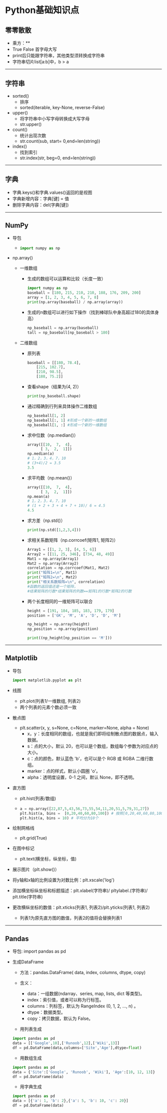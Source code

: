 # Python基础知识点

## 零零散散

* 乘方：**
* True False 首字母大写
* print后只能跟字符串，其他类型须转换成字符串
* 字符串切片list[a:b]中，b > a
  
---

## 字符串

* sorted()
  * 排序
  * sorted(iterable, key-None, reverse-False)
* upper()
  * 将字符串中小写字母转换成大写字母
  * str.upper()
* count()
  * 统计出现次数
  * str.count(sub, start= 0,end=len(string))
* index()
  * 找到索引
  * str.index(str, beg=0, end=len(string))

---

## 字典

* 字典.keys()和字典.values()返回的是视图
* 字典新增内容：字典[键] = 值
* 删除字典内容：del(字典[键])

---

## NumPy

* 导包

  * ```python
    import numpy as np
    ```

* np.array()
  * 一维数组
    * 生成的数组可以运算和比较（长度一致）
  
        ```python
        import numpy as np
        baseball = [180, 215, 210, 210, 188, 176, 209, 200]
        array = [1, 2, 3, 4, 5, 6, 7, 8]
        print(np.array(baseball) / np.array(array))
        ```

    * 生成的n数组可以进行如下操作（找到棒球队中身高超过180的具体身高）

        ```python
        np_baseball = np.array(baseball)
        tall = np_baseball[np_baseball > 180]
        ```

  * 二维数组
    * 原列表
  
        ```python
        baseball = [[180, 78.4],
            [215, 102.7],
            [210, 98.5],
            [188, 75.2]]
        ```

    * 查看shape（结果为(4, 2)）
  
        ```python
        print(np_baseball.shape)
        ```

    * 通过精确到行列来具体操作二维数组
  
        ```python
        np_baseball[1, 2]
        np_baseball[:, 1] #形成一个新的一维数组
        np_baseball[1, :] #形成一个新的一维数组
        ```

    * 求中位数（np.median()）

        ```python
        array([[10,  7,  4],
              [ 3,  2,  1]])
        np.median(a)
        # 1，2，3，4，7，10 
        # (3+4)/2 = 3.5
        3.5
        ```

    * 求平均数（np.mean()）

        ```python
        array([[10,  7,  4],
              [ 3,  2,  1]])
        np.mean(a)
        # 1，2，3，4，7，10 
        # (1 + 2 + 3 + 4 + 7 + 10)/ 6 = 4.5
        4.5
        ```

    * 求方差（np.std()）
  
        ```python
        print(np.std([1,2,3,4]))
        ```

    * 求相关系数矩阵（np.corrcoef(矩阵1, 矩阵2)）
  
        ```python
        Array1 = [[1, 2, 3], [4, 5, 6]]
        Array2 = [[11, 25, 346], [734, 48, 49]]
        Mat1 = np.array(Array1)
        Mat2 = np.array(Array2)
        correlation = np.corrcoef(Mat1, Mat2)
        print("矩阵1=\n", Mat1)
        print("矩阵2=\n", Mat2)
        print("相关系数矩阵=\n", correlation)
        #函数的返回值还是一个矩阵，
        #结果矩阵的行数*结果矩阵的列数==矩阵1的行数*矩阵2的行数
        ```

    * 两个长度相同的一维矩阵可以联合
  
        ```python
        height = [191, 184, 185, 183, 179, 179]
        position = ['GK', 'M', 'A', 'D', 'D', 'M']

        np_height = np.array(height)
        np_position = np.array(position)

        print((np_height[np_position == 'M']))
        ```

---

## Matplotlib

* 导包

  ```python
  import matplotlib.pyplot as plt
  ```

* 线图
  * plt.plot(列表1/一维数组, 列表2)
  * 两个列表的元素个数必须一致
* 散点图
  * plt.scatter(x, y, s=None, c=None, marker=None, alpha = None)
    * x，y：长度相同的数组，也就是我们即将绘制散点图的数据点，输入数据。
    * s：点的大小，默认 20，也可以是个数组，数组每个参数为对应点的大小。
    * c：点的颜色，默认蓝色 'b'，也可以是个 RGB 或 RGBA 二维行数组。
    * marker：点的样式，默认小圆圈 'o'。
    * alpha：透明度设置，0-1 之间，默认 None，即不透明。

* 直方图
  * plt.hist(列表/数组)

  * ```python
    a = np.array([22,87,5,43,56,73,55,54,11,20,51,5,79,31,27]) 
    plt.hist(a, bins =  [0,20,40,60,80,100]) # 按照[0,20,40,60,80,100]来划分
    plt.hist(a, bins = 10) # 平均分为10个  
    ```

* 绘制网格线
  * plt.grid(True)
* 在图中标记
  * plt.text(横坐标，纵坐标，值)

* 展示图片（plt.show()）
* 将y轴和x轴的比例设置为对数比例：plt.xscale('log')
* 添加横坐标纵坐标和标题描述：plt.xlabel(字符串)/ 
  pltylabel.(字符串)/ plt.title(字符串)
* 更改横纵坐标的数值：plt.xticks(列表1, 列表2)/plt.yticks(列表1, 列表2)
  * 列表1为原先直方图的数值，列表2的值将会替换列表1

---

## Pandas

* 导包: import pandas as pd
* 生成DataFrame
  * 方法：pandas.DataFrame( data, index, columns, dtype, copy)
  * 含义：
    * data：一组数据(ndarray、series, map, lists, dict 等类型)。
    * index：索引值，或者可以称为行标签。
    * columns：列标签，默认为 RangeIndex (0, 1, 2, …, n) 。
    * dtype：数据类型。
    * copy：拷贝数据，默认为 False。

  * 用列表生成
  
  ```python
  import pandas as pd
  data = [['Google',10],['Runoob',12],['Wiki',13]]
  df = pd.DataFrame(data,columns=['Site','Age'],dtype=float)
  ```

  * 用数组生成

  ```python
  import pandas as pd
  data = {'Site':['Google', 'Runoob', 'Wiki'], 'Age':[10, 12, 13]}
  df = pd.DataFrame(data)
  ```

  * 用字典生成
  
  ```python
  import pandas as pd
  data = [{'a': 1, 'b': 2},{'a': 5, 'b': 10, 'c': 20}]
  df = pd.DataFrame(data)
  ```